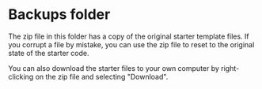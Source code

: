 
# Backups folder

The zip file in this folder has a copy of the original starter template files. If you corrupt a file by mistake, you can use the zip file to reset to the original state of the starter code.

You can also download the starter files to your own computer by right-clicking on the zip file and selecting "Download".
